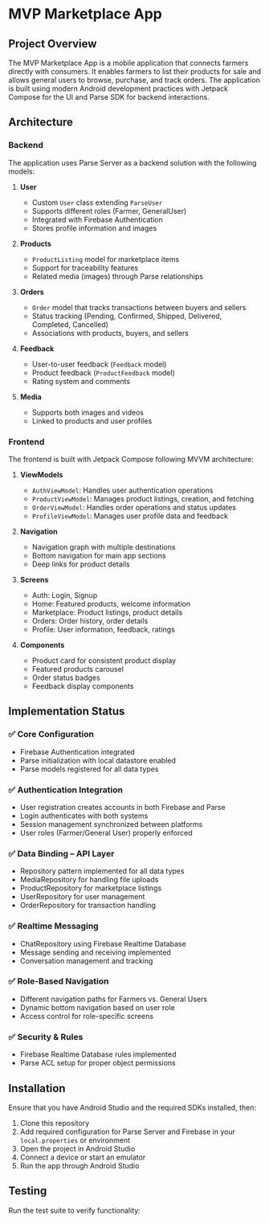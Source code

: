 # MVP Marketplace App

## Project Overview

The MVP Marketplace App is a mobile application that connects farmers directly with consumers. It
enables farmers to list their products for sale and allows general users to browse, purchase, and
track orders. The application is built using modern Android development practices with Jetpack
Compose for the UI and Parse SDK for backend interactions.

## Architecture

### Backend

The application uses Parse Server as a backend solution with the following models:

1. **User**
    - Custom `User` class extending `ParseUser`
    - Supports different roles (Farmer, GeneralUser)
    - Integrated with Firebase Authentication
    - Stores profile information and images

2. **Products**
    - `ProductListing` model for marketplace items
    - Support for traceability features
    - Related media (images) through Parse relationships

3. **Orders**
    - `Order` model that tracks transactions between buyers and sellers
    - Status tracking (Pending, Confirmed, Shipped, Delivered, Completed, Cancelled)
    - Associations with products, buyers, and sellers

4. **Feedback**
    - User-to-user feedback (`Feedback` model)
    - Product feedback (`ProductFeedback` model)
    - Rating system and comments

5. **Media**
    - Supports both images and videos
    - Linked to products and user profiles

### Frontend

The frontend is built with Jetpack Compose following MVVM architecture:

1. **ViewModels**
    - `AuthViewModel`: Handles user authentication operations
    - `ProductViewModel`: Manages product listings, creation, and fetching
    - `OrderViewModel`: Handles order operations and status updates
    - `ProfileViewModel`: Manages user profile data and feedback

2. **Navigation**
    - Navigation graph with multiple destinations
    - Bottom navigation for main app sections
    - Deep links for product details

3. **Screens**
    - Auth: Login, Signup
    - Home: Featured products, welcome information
    - Marketplace: Product listings, product details
    - Orders: Order history, order details
    - Profile: User information, feedback, ratings

4. **Components**
    - Product card for consistent product display
    - Featured products carousel
    - Order status badges
    - Feedback display components

## Implementation Status

### ✅ Core Configuration

- Firebase Authentication integrated
- Parse initialization with local datastore enabled
- Parse models registered for all data types

### ✅ Authentication Integration

- User registration creates accounts in both Firebase and Parse
- Login authenticates with both systems
- Session management synchronized between platforms
- User roles (Farmer/General User) properly enforced

### ✅ Data Binding – API Layer

- Repository pattern implemented for all data types
- MediaRepository for handling file uploads
- ProductRepository for marketplace listings
- UserRepository for user management
- OrderRepository for transaction handling

### ✅ Realtime Messaging

- ChatRepository using Firebase Realtime Database
- Message sending and receiving implemented
- Conversation management and tracking

### ✅ Role-Based Navigation

- Different navigation paths for Farmers vs. General Users
- Dynamic bottom navigation based on user role
- Access control for role-specific screens

### ✅ Security & Rules

- Firebase Realtime Database rules implemented
- Parse ACL setup for proper object permissions

## Installation

Ensure that you have Android Studio and the required SDKs installed, then:

1. Clone this repository
2. Add required configuration for Parse Server and Firebase in your `local.properties` or
   environment
3. Open the project in Android Studio
4. Connect a device or start an emulator
5. Run the app through Android Studio

## Testing

Run the test suite to verify functionality:
